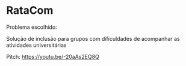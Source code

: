 # RataCom

Problema escolhido: 

   Solução de inclusão para grupos com dificuldades de acompanhar as atividades universitárias
   
   Pitch: https://youtu.be/-20aAs2EQ8Q
